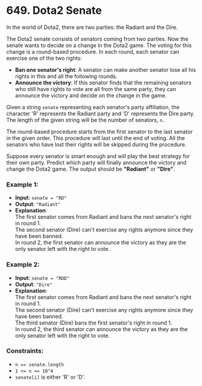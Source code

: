 # 649. Dota2 Senate

In the world of Dota2, there are two parties: the Radiant and the Dire.

The Dota2 senate consists of senators coming from two parties. Now the senate wants to decide on a change in the Dota2 game. The voting for this change is a round-based procedure. In each round, each senator can exercise one of the two rights:

- **Ban one senator's right**: A senator can make another senator lose all his rights in this and all the following rounds.
- **Announce the victory**: If this senator finds that the remaining senators who still have rights to vote are all from the same party, they can announce the victory and decide on the change in the game.

Given a string `senate` representing each senator's party affiliation, the character 'R' represents the Radiant party and 'D' represents the Dire party. The length of the given string will be the number of senators, `n`.

The round-based procedure starts from the first senator to the last senator in the given order. This procedure will last until the end of voting. All the senators who have lost their rights will be skipped during the procedure.

Suppose every senator is smart enough and will play the best strategy for their own party. Predict which party will finally announce the victory and change the Dota2 game. The output should be **"Radiant"** or **"Dire"**.

### Example 1:

- **Input**: `senate = "RD"`
- **Output**: `"Radiant"`
- **Explanation**:  
  The first senator comes from Radiant and bans the next senator's right in round 1.  
  The second senator (Dire) can't exercise any rights anymore since they have been banned.  
  In round 2, the first senator can announce the victory as they are the only senator left with the right to vote.

### Example 2:

- **Input**: `senate = "RDD"`
- **Output**: `"Dire"`
- **Explanation**:  
  The first senator comes from Radiant and bans the next senator's right in round 1.  
  The second senator (Dire) can't exercise any rights anymore since they have been banned.  
  The third senator (Dire) bans the first senator's right in round 1.  
  In round 2, the third senator can announce the victory as they are the only senator left with the right to vote.

### Constraints:

- `n == senate.length`
- `1 <= n <= 10^4`
- `senate[i]` is either 'R' or 'D'.
